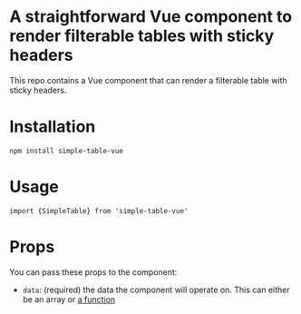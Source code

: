 # A straightforward Vue component to render filterable tables with sticky headers

This repo contains a Vue component that can render a filterable table with sticky headers.

# Installation

```
npm install simple-table-vue
```

# Usage

```
import {SimpleTable} from 'simple-table-vue'
```

# Props

You can pass these props  to the component:
- `data`: (required) the data the component will operate on. This can either be an array or [a function](#retrieving-data-asynchronously)
